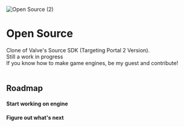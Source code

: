 ![Open Source (2)](https://user-images.githubusercontent.com/77344665/177893718-5bd7b24e-3dbd-4807-89a5-de3f8268ca26.png)
# Open Source
Clone of Valve's Source SDK (Targeting Portal 2 Version). <br/>
Still a work in progress <br/>
If you know how to make game engines, be my guest and contribute! <br/>
<br/>
## Roadmap
#### Start working on engine
#### Figure out what's next
